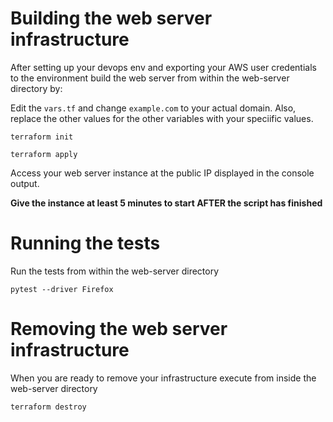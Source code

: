 # Building the web server infrastructure

After setting up your devops env and exporting your AWS user credentials to the environment build the web server from within the web-server directory by:

Edit the ``vars.tf`` and change ``example.com`` to your actual domain.  Also, replace the other values for the other variables with your speciific values.

``terraform init``

``terraform apply``

Access your web server instance at the public IP displayed in the console output.

**Give the instance at least 5 minutes to start AFTER the script has finished**

# Running the tests

Run the tests from within the web-server directory

``pytest --driver Firefox``

# Removing the web server infrastructure

When you are ready to remove your infrastructure execute from inside the web-server directory

``terraform destroy``
